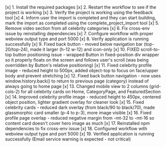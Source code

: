 [x] 1. Install the required packages
[x] 2. Restart the workflow to see if the project is working
[x] 3. Verify the project is working using the feedback tool
[x] 4. Inform user the import is completed and they can start building, mark the import as completed using the complete_project_import tool
[x] 5. Remove video section from all celebrity categories
[x] 6. Fix cross-env issue by reinstalling dependencies
[x] 7. Configure workflow with proper webview output type and port 5000
[x] 8. Verify application is running successfully
[x] 9. Fixed back button - moved below navigation bar (top-20/top-24), made it larger (h-12 w-12) and icon-only
[x] 10. FIXED scroll-to-top button positioning issue - wrapped Button in fixed-position div wrapper so it properly floats on the screen and follows user's scroll (was being overridden by Button's relative positioning)
[x] 11. Fixed celebrity profile image - reduced height to 500px, added object-top to focus on face/upper body and prevent stretching
[x] 12. Fixed back button navigation - now uses window.history.back() to return to previous page (category) instead of always going to home page
[x] 13. Changed mobile view to 2 columns (grid-cols-2) for all celebrity cards on Home, CategoryPage, and FeaturedSection
[x] 14. Improved celebrity profile image - reduced height to 450px, centered object position, lighter gradient overlay for cleaner look
[x] 15. Fixed celebrity cards - reduced dark overlay (from black/90 to black/70), made glassmorphic card smaller (p-4 to p-3), more image visible
[x] 16. Fixed profile page overlap - reduced negative margin from -mt-32 to -mt-16 so content card doesn't cover hero image as much
[x] 17. Reinstalled npm dependencies to fix cross-env issue
[x] 18. Configured workflow with webview output type and port 5000
[x] 19. Verified application is running successfully (Email service warning is expected - not critical)